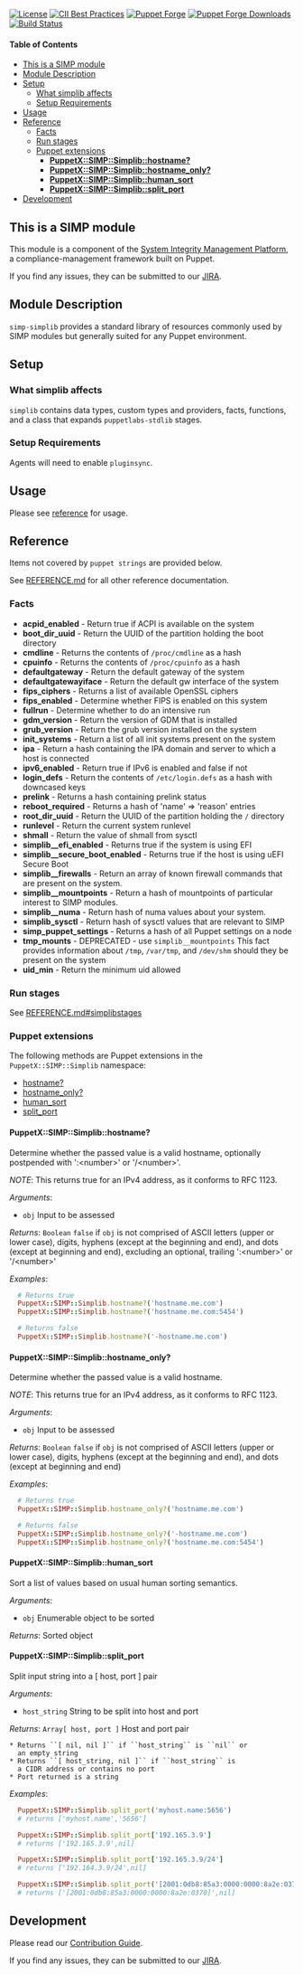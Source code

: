 [![License](https://img.shields.io/:license-apache-blue.svg)](http://www.apache.org/licenses/LICENSE-2.0.html)
[![CII Best Practices](https://bestpractices.coreinfrastructure.org/projects/73/badge)](https://bestpractices.coreinfrastructure.org/projects/73)
[![Puppet Forge](https://img.shields.io/puppetforge/v/simp/simplib.svg)](https://forge.puppetlabs.com/simp/simplib)
[![Puppet Forge Downloads](https://img.shields.io/puppetforge/dt/simp/simplib.svg)](https://forge.puppetlabs.com/simp/simplib)
[![Build Status](https://travis-ci.org/simp/pupmod-simp-simplib.svg)](https://travis-ci.org/simp/pupmod-simp-simplib)

#### Table of Contents

<!-- vim-markdown-toc GFM -->

* [This is a SIMP module](#this-is-a-simp-module)
* [Module Description](#module-description)
* [Setup](#setup)
  * [What simplib affects](#what-simplib-affects)
  * [Setup Requirements](#setup-requirements)
* [Usage](#usage)
* [Reference](#reference)
  * [Facts](#facts)
  * [Run stages](#run-stages)
  * [Puppet extensions](#puppet-extensions)
    * [**PuppetX::SIMP::Simplib::hostname?**](#puppetxsimpsimplibhostname)
    * [**PuppetX::SIMP::Simplib::hostname_only?**](#puppetxsimpsimplibhostname_only)
    * [**PuppetX::SIMP::Simplib::human_sort**](#puppetxsimpsimplibhuman_sort)
    * [**PuppetX::SIMP::Simplib::split_port**](#puppetxsimpsimplibsplit_port)
* [Development](#development)

<!-- vim-markdown-toc -->

## This is a SIMP module

This module is a component of the
[System Integrity Management Platform](https://simp-project.com),
a compliance-management framework built on Puppet.

If you find any issues, they can be submitted to our
[JIRA](https://simp-project.atlassian.net/).

## Module Description

`simp-simplib` provides a standard library of resources commonly used by SIMP
modules but generally suited for any Puppet environment.

## Setup

### What simplib affects

`simplib` contains data types, custom types and providers, facts, functions,
and a class that expands `puppetlabs-stdlib` stages.

### Setup Requirements

Agents will need to enable `pluginsync`.

## Usage

Please see [reference](#reference) for usage.

## Reference

Items not covered by `puppet strings` are provided below.

See [REFERENCE.md](./REFERENCE.md) for all other reference documentation.

### Facts

  * **acpid_enabled**                 -  Return true if ACPI is available on the system
  * **boot_dir_uuid**                 -  Return the UUID of the partition holding the
                                         boot directory
  * **cmdline**                       -  Returns the contents of `/proc/cmdline` as a
                                         hash
  * **cpuinfo**                       -  Returns the contents of `/proc/cpuinfo` as a
                                         hash
  * **defaultgateway**                -  Return the default gateway of the system
  * **defaultgatewayiface**           -  Return the default gw interface of the system
  * **fips_ciphers**                  -  Returns a list of available OpenSSL ciphers
  * **fips_enabled**                  -  Determine whether FIPS is enabled on this system
  * **fullrun**                       -  Determine whether to do an intensive run
  * **gdm_version**                   -  Return the version of GDM that is installed
  * **grub_version**                  -  Return the grub version installed on the system
  * **init_systems**                  -  Return a list of all init systems present on
                                         the system
  * **ipa**                           -  Return a hash containing the IPA domain and
                                         server to which a host is connected
  * **ipv6_enabled**                  -  Return true if IPv6 is enabled and false if not
  * **login_defs**                    -  Return the contents of `/etc/login.defs` as a
                                         hash with downcased keys
  * **prelink**                       -  Returns a hash containing prelink status
  * **reboot_required**               -  Returns a hash of 'name' => 'reason' entries
  * **root_dir_uuid**                 -  Return the UUID of the partition holding the
                                         `/` directory
  * **runlevel**                      -  Return the current system runlevel
  * **shmall**                        -  Return the value of shmall from sysctl
  * **simplib__efi_enabled**          -  Returns true if the system is using EFI
  * **simplib__secure_boot_enabled**  -  Returns true if the host is using uEFI Secure Boot
  * **simplib__firewalls**            -  Return an array of known firewall commands that
                                         are present on the system.
  * **simplib__mountpoints**          -  Return a hash of mountpoints of particular
                                         interest to SIMP modules.
  * **simplib__numa**                 -  Return hash of numa values about your system.
  * **simplib_sysctl**                -  Return hash of sysctl values that are relevant
                                         to SIMP
  * **simp_puppet_settings**          -  Returns a hash of all Puppet settings on a node
  * **tmp_mounts**                    -  DEPRECATED - use `simplib__mountpoints`
                                         This fact provides information about `/tmp`,
                                         `/var/tmp`, and `/dev/shm` should they be present
                                         on the system
  * **uid_min**                       -  Return the minimum uid allowed

### Run stages

See [REFERENCE.md#simplibstages](./REFERENCE.md#simplibstages)

### Puppet extensions

The following methods are Puppet extensions in the ``PuppetX::SIMP::Simplib``
namespace:

- [hostname?](#puppetxsimpsimplibhostname)
- [hostname\_only?](#puppetxsimpsimplibhostname_only)
- [human\_sort](#puppetxsimpsimplibhuman_sort)
- [split\_port](#puppetxsimpsimplibsplit_port)

#### **PuppetX::SIMP::Simplib::hostname?**

Determine whether the passed value is a valid hostname, optionally
postpended with ':\<number\>' or '/\<number\>'.

*NOTE*:  This returns true for an IPv4 address, as it conforms to
         RFC 1123.

*Arguments*:

* ``obj`` Input to be assessed

*Returns*: `Boolean` ``false`` if ``obj`` is not comprised of ASCII
           letters (upper or lower case), digits, hyphens (except at the
           beginning and end), and dots (except at beginning and end),
           excluding an optional, trailing ':\<number\>' or '/\<number\>'

*Examples*:

```ruby
  # Returns true
  PuppetX::SIMP::Simplib.hostname?('hostname.me.com')
  PuppetX::SIMP::Simplib.hostname?('hostname.me.com:5454')

  # Returns false
  PuppetX::SIMP::Simplib.hostname?('-hostname.me.com')
```

#### **PuppetX::SIMP::Simplib::hostname_only?**

Determine whether the passed value is a valid hostname.

*NOTE*:  This returns true for an IPv4 address, as it conforms to
         RFC 1123.

*Arguments*:

* ``obj`` Input to be assessed

*Returns*: `Boolean` ``false`` if ``obj`` is not comprised of ASCII
           letters (upper or lower case), digits, hyphens (except at the
           beginning and end), and dots (except at beginning and end)

*Examples*:

```ruby
  # Returns true
  PuppetX::SIMP::Simplib.hostname_only?('hostname.me.com')

  # Returns false
  PuppetX::SIMP::Simplib.hostname_only?('-hostname.me.com')
  PuppetX::SIMP::Simplib.hostname_only?('hostname.me.com:5454')
```

#### **PuppetX::SIMP::Simplib::human_sort**

Sort a list of values based on usual human sorting semantics.

*Arguments*:

* ``obj`` Enumerable object to be sorted

*Returns*: Sorted object

#### **PuppetX::SIMP::Simplib::split_port**

Split input string into a [ host, port ] pair

*Arguments*:

* ``host_string`` String to be split into host and port

*Returns*: `Array[ host, port ]` Host and port pair

    * Returns ``[ nil, nil ]`` if ``host_string`` is ``nil`` or
      an empty string
    * Returns ``[ host_string, nil ]`` if ``host_string`` is
      a CIDR address or contains no port
    * Port returned is a string

*Examples*:

```ruby
  PuppetX::SIMP::Simplib.split_port('myhost.name:5656')
  # returns ['myhost.name','5656']

  PuppetX::SIMP::Simplib.split_port['192.165.3.9']
  # returns ['192.165.3.9',nil]

  PuppetX::SIMP::Simplib.split_port['192.165.3.9/24']
  # returns ['192.164.3.9/24',nil]

  PuppetX::SIMP::Simplib.split_port('[2001:0db8:85a3:0000:0000:8a2e:0370]:'))
  # returns ['[2001:0db8:85a3:0000:0000:8a2e:0370]',nil]
```
## Development

Please read our [Contribution
Guide](https://simp.readthedocs.io/en/stable/contributors_guide/index.html).

If you find any issues, they can be submitted to our
[JIRA](https://simp-project.atlassian.net).

